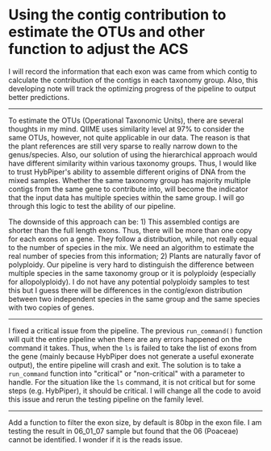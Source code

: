 # Using the contig contribution to estimate the OTUs and other function to adjust the ACS

I will record the information that each exon was came from which contig to calculate the contribution of the contigs in each taxonomy group. Also, this developing note will track the optimizing progress of the pipeline to output better predictions.

---

To estimate the OTUs (Operational Taxonomic Units), there are several thoughts in my mind. QIIME uses similarity level at 97% to consider the same OTUs, however, not quite applicable in our data. The reason is that the plant references are still very sparse to really narrow down to the genus/species. Also, our solution of using the hierarchical approach would have different similarity within various taxonomy groups. Thus, I would like to trust HybPiper's ability to assemble different origins of DNA from the mixed samples. Whether the same taxonomy group has majority multiple contigs from the same gene to contribute into, will become the indicator that the input data has multiple species within the same group. I will go through this logic to test the ability of our pipeline.

The downside of this approach can be: 1) This assembled contigs are shorter than the full length exons. Thus, there will be more than one copy for each exons on a gene. They follow a distribution, while, not really equal to the number of species in the mix. We need an algorithm to estimate the real number of species from this information; 2) Plants are naturally favor of polyploidy. Our pipeline is very hard to distinguish the difference between multiple species in the same taxonomy group or it is polyploidy (especially for allopolyploidy). I do not have any potential polyploidy samples to test this but I guess there will be differences in the contig/exon distribution between two independent species in the same group and the same species with two copies of genes.

---

I fixed a critical issue from the pipeline. The previous `run_command()` function will quit the entire pipeline when there are any errors happened on the command it takes. Thus, when the `ls` is failed to take the list of exons from the gene (mainly because HybPiper does not generate a useful exonerate output), the entire pipeline will crash and exit. The solution is to take a `run_command` function into "critical" or "non-critical" with a parameter to handle. For the situation like the `ls` command, it is not critical but for some steps (e.g. HybPiper), it should be critical. I will change all the code to avoid this issue and rerun the testing pipeline on the family level.

---

Add a function to filter the exon size, by default is 80bp in the exon file. I am testing the result in 06_01_07 sample but found that the 06 (Poaceae) cannot be identified. I wonder if it is the reads issue.

